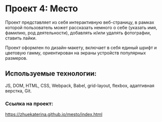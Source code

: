 # Проект 4: Место

Проект представляет из себя интерактивную веб-страницу, в рамках которой пользователь может рассказать немного о себе (указать имя, фамилию, род деятельности), добавлять и/или удалять фотографии, ставить лайки. 

Проект оформлен по дизайн-макету, включает в себя единый шрифт и цветовую гамму, ориентирован на экраны устройств популярных размеров.

## Используемые технологии: 
JS, DOM, HTML, CSS, Webpack, Babel, grid-layout, flexbox, адаптивная верстка, Git.

### Ссылка на проект:
https://zhuekaterina.github.io/mesto/index.html
